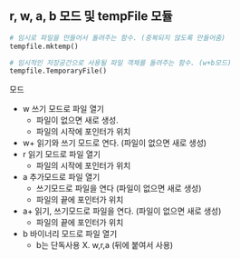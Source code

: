 ## r, w, a, b 모드 및 tempFile 모듈

``` python
# 임시로 파일을 만들어서 돌려주는 함수. (중복되지 않도록 만들어줌)
tempfile.mktemp() 

# 임시적인 저장공간으로 사용될 파일 객체를 돌려주는 함수. (w+b모드)
tempfile.TemporaryFile()
```



모드

- w 쓰기 모드로 파일 열기
  - 파일이 없으면 새로 생성.
  - 파일의 시작에 포인터가 위치
- w+ 읽기와 쓰기 모드로 연다. (파일이 없으면 새로 생성)
- r  읽기 모드로 파일 열기
  - 파일의 시작에 포인터가 위치
- a  추가모드로 파일 열기
  - 쓰기모드로 파일을 연다 (파일이 없으면 새로 생성)
  - 파일의 끝에 포인터가 위치
- a+ 읽기, 쓰기모드로 파일을 연다. (파일이 없으면 새로 생성)
  - 파일의 끝에 포인터가 위치 
- b  바이너리 모드로 파일 열기
  - b는  단독사용 X. w,r,a (뒤에 붙여서 사용)

